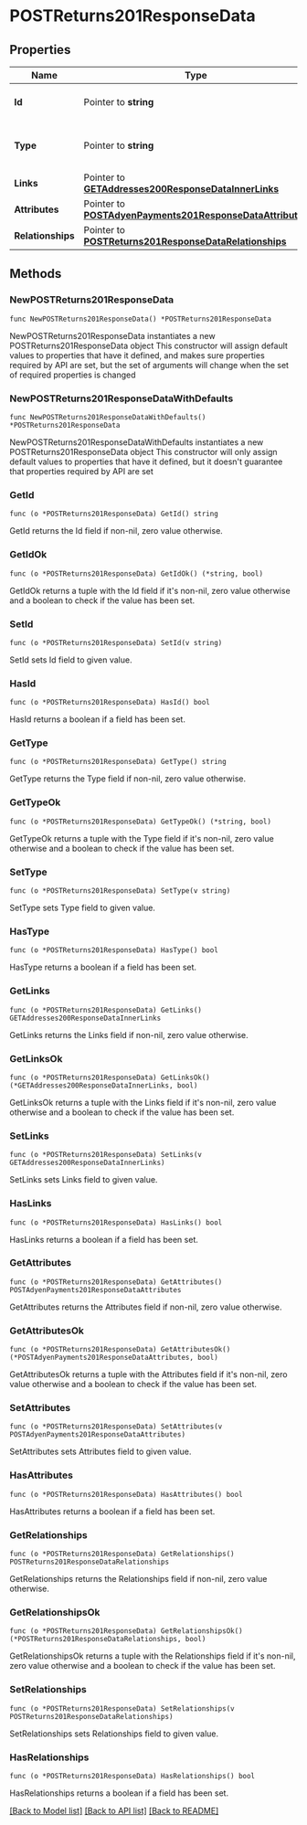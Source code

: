 # POSTReturns201ResponseData

## Properties

Name | Type | Description | Notes
------------ | ------------- | ------------- | -------------
**Id** | Pointer to **string** | The resource&#39;s id | [optional] 
**Type** | Pointer to **string** | The resource&#39;s type | [optional] [default to "returns"]
**Links** | Pointer to [**GETAddresses200ResponseDataInnerLinks**](GETAddresses200ResponseDataInnerLinks.md) |  | [optional] 
**Attributes** | Pointer to [**POSTAdyenPayments201ResponseDataAttributes**](POSTAdyenPayments201ResponseDataAttributes.md) |  | [optional] 
**Relationships** | Pointer to [**POSTReturns201ResponseDataRelationships**](POSTReturns201ResponseDataRelationships.md) |  | [optional] 

## Methods

### NewPOSTReturns201ResponseData

`func NewPOSTReturns201ResponseData() *POSTReturns201ResponseData`

NewPOSTReturns201ResponseData instantiates a new POSTReturns201ResponseData object
This constructor will assign default values to properties that have it defined,
and makes sure properties required by API are set, but the set of arguments
will change when the set of required properties is changed

### NewPOSTReturns201ResponseDataWithDefaults

`func NewPOSTReturns201ResponseDataWithDefaults() *POSTReturns201ResponseData`

NewPOSTReturns201ResponseDataWithDefaults instantiates a new POSTReturns201ResponseData object
This constructor will only assign default values to properties that have it defined,
but it doesn't guarantee that properties required by API are set

### GetId

`func (o *POSTReturns201ResponseData) GetId() string`

GetId returns the Id field if non-nil, zero value otherwise.

### GetIdOk

`func (o *POSTReturns201ResponseData) GetIdOk() (*string, bool)`

GetIdOk returns a tuple with the Id field if it's non-nil, zero value otherwise
and a boolean to check if the value has been set.

### SetId

`func (o *POSTReturns201ResponseData) SetId(v string)`

SetId sets Id field to given value.

### HasId

`func (o *POSTReturns201ResponseData) HasId() bool`

HasId returns a boolean if a field has been set.

### GetType

`func (o *POSTReturns201ResponseData) GetType() string`

GetType returns the Type field if non-nil, zero value otherwise.

### GetTypeOk

`func (o *POSTReturns201ResponseData) GetTypeOk() (*string, bool)`

GetTypeOk returns a tuple with the Type field if it's non-nil, zero value otherwise
and a boolean to check if the value has been set.

### SetType

`func (o *POSTReturns201ResponseData) SetType(v string)`

SetType sets Type field to given value.

### HasType

`func (o *POSTReturns201ResponseData) HasType() bool`

HasType returns a boolean if a field has been set.

### GetLinks

`func (o *POSTReturns201ResponseData) GetLinks() GETAddresses200ResponseDataInnerLinks`

GetLinks returns the Links field if non-nil, zero value otherwise.

### GetLinksOk

`func (o *POSTReturns201ResponseData) GetLinksOk() (*GETAddresses200ResponseDataInnerLinks, bool)`

GetLinksOk returns a tuple with the Links field if it's non-nil, zero value otherwise
and a boolean to check if the value has been set.

### SetLinks

`func (o *POSTReturns201ResponseData) SetLinks(v GETAddresses200ResponseDataInnerLinks)`

SetLinks sets Links field to given value.

### HasLinks

`func (o *POSTReturns201ResponseData) HasLinks() bool`

HasLinks returns a boolean if a field has been set.

### GetAttributes

`func (o *POSTReturns201ResponseData) GetAttributes() POSTAdyenPayments201ResponseDataAttributes`

GetAttributes returns the Attributes field if non-nil, zero value otherwise.

### GetAttributesOk

`func (o *POSTReturns201ResponseData) GetAttributesOk() (*POSTAdyenPayments201ResponseDataAttributes, bool)`

GetAttributesOk returns a tuple with the Attributes field if it's non-nil, zero value otherwise
and a boolean to check if the value has been set.

### SetAttributes

`func (o *POSTReturns201ResponseData) SetAttributes(v POSTAdyenPayments201ResponseDataAttributes)`

SetAttributes sets Attributes field to given value.

### HasAttributes

`func (o *POSTReturns201ResponseData) HasAttributes() bool`

HasAttributes returns a boolean if a field has been set.

### GetRelationships

`func (o *POSTReturns201ResponseData) GetRelationships() POSTReturns201ResponseDataRelationships`

GetRelationships returns the Relationships field if non-nil, zero value otherwise.

### GetRelationshipsOk

`func (o *POSTReturns201ResponseData) GetRelationshipsOk() (*POSTReturns201ResponseDataRelationships, bool)`

GetRelationshipsOk returns a tuple with the Relationships field if it's non-nil, zero value otherwise
and a boolean to check if the value has been set.

### SetRelationships

`func (o *POSTReturns201ResponseData) SetRelationships(v POSTReturns201ResponseDataRelationships)`

SetRelationships sets Relationships field to given value.

### HasRelationships

`func (o *POSTReturns201ResponseData) HasRelationships() bool`

HasRelationships returns a boolean if a field has been set.


[[Back to Model list]](../README.md#documentation-for-models) [[Back to API list]](../README.md#documentation-for-api-endpoints) [[Back to README]](../README.md)


